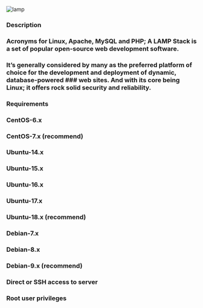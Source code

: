 ![lamp](https://user-images.githubusercontent.com/43852892/46542955-a5bd0a00-c8b7-11e8-84f6-580776305743.JPG)

### Description
### Acronyms for Linux, Apache, MySQL and PHP; A LAMP Stack is a set of popular open-source web development software. 
### It’s generally considered by many as the preferred platform of choice for the development and deployment of dynamic, database-powered ### web sites. And with its core being Linux; it offers rock solid security and reliability. 

### Requirements
### CentOS-6.x
### CentOS-7.x (recommend)
### Ubuntu-14.x
### Ubuntu-15.x
### Ubuntu-16.x
### Ubuntu-17.x
### Ubuntu-18.x (recommend)
### Debian-7.x
### Debian-8.x
### Debian-9.x (recommend)

### Direct or SSH access to server
### Root user privileges
